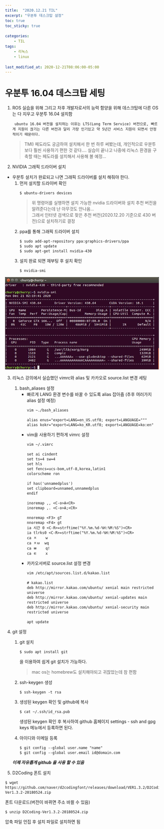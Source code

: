 ```yaml
---
title:  "2020.12.21 TIL"
excerpt: "우분투 데스크탑 설정"
toc: true
toc_sticky: true

categories:
    - TIL
tags:
    - 리눅스
    - linux

last_modified_at: 2020-12-21T08:06:00-05:00
---
```


# **우분투 16.04 데스크탑 세팅**

1. ROS 실습을 위해 그리고 차후 개발자로서의 능력 함양을 위해 데스크탑에 다른 OS는 다 지우고 우분투 16.04 설치함

        ubuntu 16.04 버전을 설치하는 이유는 LTS(Long Term Service) 버전으로, 빠르게 지원이 끊기는 다른 버전과 달리 가장 인기있고 약 5년간 서비스 지원이 되면서 안정적이기 때문이다.

    >TMI) 페도라도 궁금하여 설치해서 한 번 하루 써봤는데, 개인적으로 우분투보다 훨씬 사용하기 편한 것 같다....
    실습이 끝나고 나중에 리눅스 환경을 구축할 때는 페도라를 설치해서 사용해 볼 예정...

2. NVIDIA 그래픽 드라이버 설치
* 우분투 설치가 완료되고 나면 그래픽 드라이버를 설치 해줘야 한다.
  1. 먼저 설치할 드라이버 확인
      ```
      $ ubuntu-drivers devices
      ```
      >위 명령어를 실행하면 설치 가능한 nvidia 드라이버와 설치 추천 버전을 알려준다는데 난 아무것도 안나옴...\
      >그래서 인터넷 검색으로 찾은 추천 버전(2020.12.20 기준으로 430 버전)으로 설치하기로 결정
  2.  ppa를 통해 그래픽 드라이버 설치
      ```
      $ sudo add-apt-repository ppa:graphics-drivers/ppa
      $ sudo apt update
      $ sudo apt-get install nvidia-430
      ```
  3.  설치 완료 되면 재부팅 후 설치 확인
      ```
      $ nvidia-smi
      ```
  
![그래픽카드 설치 완료](/assets/images/TIL/screenshot-01.jpg)

3. 리눅스 강의에서 실습했던 vimrc와 alias 및 카카오로 source.list 변경 세팅
   1. bash_aliases 설정 
      * 빠르게 LANG 환경 변수를 바꿀 수 있도록 alias 잡아줌
        (추후 여러가지 alias 설정 예정)
        ```
        vim ~./bash_aliases

        alias enus="export=LANG=en_US.utf8; export=LANGUAGE="""
        alias kokr="export=LANG=ko_KR.utf8; export=LANGUAGE=ko:en"
        ```
      * vim을 사용하기 편하게 vimrc 설정 
        ```
        vim ~/.vimrc

        set ai cindent
        set ts=4 sw=4
        set hls
        set fencs=ucs-bom,utf-8,korea,latin1
        colorscheme ron

        if has('unnamedplus')
        set clipboard=unnamed,unnamedplus
        endif

        inoremap ,, <C-o>A<CR>
        inoremap ,. <C-o>A;<CR>

        nnoremap <F3> gT
        nnoremap <F4> gt
        ia 시간 0 <C-R>=strftime("%Y.%m.%d-%H:%M:%S")<CR>
        ia tlrks0 <C-R>=strftime("%Y.%m.%d-%H:%M:%S")<CR>
        ca ㅈ    w
        ca ㅈㅂ  wq
        ca ㅃ    q!
        ca ㅌ    x
        ```
      * 카카오서버로 source.list 설정 변경
        ```
        vim /etc/apt/sources.list.d/kakao.list

        # kakao.list
        deb http://mirror.kakao.com/ubuntu/ xenial main restricted universe
        deb http://mirror.kakao.com/ubuntu/ xenial-updates main restricted universe
        deb http://mirror.kakao.com/ubuntu/ xenial-security main restricted universe

        apt update
        ```

4. git 설정
   1. git 설치
        ```
        $ sudo apt install git
        ```
        을 이용하여 쉽게 git 설치가 가능하다.
        >mac os는 homebrew도 설치해야되고 귀찮았는데 참 편함
   2. ssh-keygen 생성
        ```
        $ ssh-keygen -t rsa
        ```
   3. 생성된 keygen 확인 및 github에 복사
        ```
        $ cat ~/.ssh/id_rsa.pub
        ```
        생성된 keygen 확인 후 복사하여 github 홈페이지 settings - ssh and gpg keys 메뉴에서 등록하면 된다.

   4. 아이디와 이메일 등록
        ```
        $ git config --global user.name "name"
        $ git config --global user.email id@domain.com
        ```
    ***이제 자유롭게 github 을 사용 할 수 있음***

5. D2Coding 폰트 설치
  ```
  $ wget https://github.com/naver/d2codingfont/releases/download/VER1.3.2/D2Coding-Ver1.3.2-20180524.zip
  ```
  폰트 다운로드(버전이 바뀌면 주소 바뀔 수 있음)

  ```
  $ unzip D2Coding-Ver1.3.2-20180524.zip
  ```
  압축 파일 언집 후 설치 파일로 설치하면 됨
